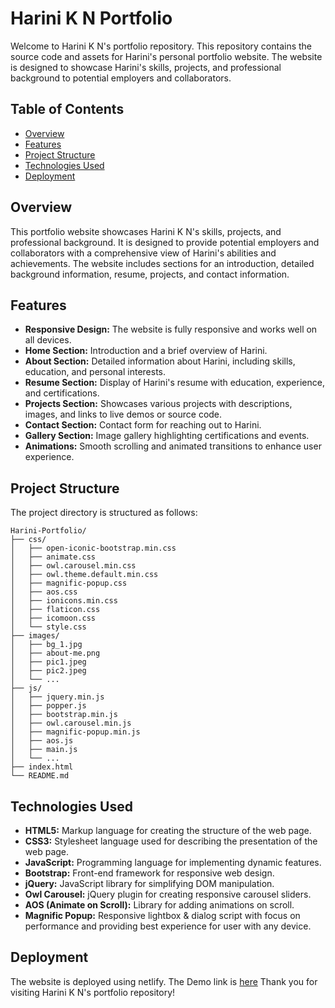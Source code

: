 # Harini K N Portfolio

Welcome to Harini K N's portfolio repository. This repository contains the source code and assets for Harini's personal portfolio website. The website is designed to showcase Harini's skills, projects, and professional background to potential employers and collaborators.

## Table of Contents
- [Overview](#overview)
- [Features](#features)
- [Project Structure](#project-structure)
- [Technologies Used](#technologies-used)
- [Deployment](#deployment)

## Overview
This portfolio website showcases Harini K N's skills, projects, and professional background. It is designed to provide potential employers and collaborators with a comprehensive view of Harini's abilities and achievements. The website includes sections for an introduction, detailed background information, resume, projects, and contact information.

## Features
- **Responsive Design:** The website is fully responsive and works well on all devices.
- **Home Section:** Introduction and a brief overview of Harini.
- **About Section:** Detailed information about Harini, including skills, education, and personal interests.
- **Resume Section:** Display of Harini's resume with education, experience, and certifications.
- **Projects Section:** Showcases various projects with descriptions, images, and links to live demos or source code.
- **Contact Section:** Contact form for reaching out to Harini.
- **Gallery Section:** Image gallery highlighting certifications and events.
- **Animations:** Smooth scrolling and animated transitions to enhance user experience.

## Project Structure
The project directory is structured as follows:
```
Harini-Portfolio/
├── css/
│   ├── open-iconic-bootstrap.min.css
│   ├── animate.css
│   ├── owl.carousel.min.css
│   ├── owl.theme.default.min.css
│   ├── magnific-popup.css
│   ├── aos.css
│   ├── ionicons.min.css
│   ├── flaticon.css
│   ├── icomoon.css
│   └── style.css
├── images/
│   ├── bg_1.jpg
│   ├── about-me.png
│   ├── pic1.jpeg
│   ├── pic2.jpeg
│   └── ...
├── js/
│   ├── jquery.min.js
│   ├── popper.js
│   ├── bootstrap.min.js
│   ├── owl.carousel.min.js
│   ├── magnific-popup.min.js
│   ├── aos.js
│   ├── main.js
│   └── ...
├── index.html
└── README.md
```

## Technologies Used
- **HTML5:** Markup language for creating the structure of the web page.
- **CSS3:** Stylesheet language used for describing the presentation of the web page.
- **JavaScript:** Programming language for implementing dynamic features.
- **Bootstrap:** Front-end framework for responsive web design.
- **jQuery:** JavaScript library for simplifying DOM manipulation.
- **Owl Carousel:** jQuery plugin for creating responsive carousel sliders.
- **AOS (Animate on Scroll):** Library for adding animations on scroll.
- **Magnific Popup:** Responsive lightbox & dialog script with focus on performance and providing best experience for user with any device.

## Deployment
The website is deployed using netlify.
The Demo link is [here](https://harinikn.netlify.app/)
Thank you for visiting Harini K N's portfolio repository!
